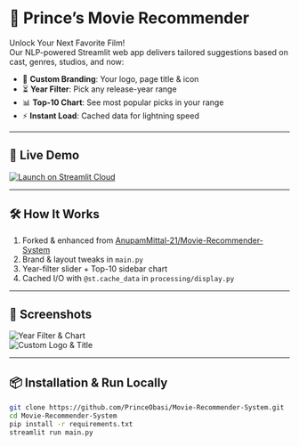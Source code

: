 # 🎥 Prince’s Movie Recommender

Unlock Your Next Favorite Film!  
Our NLP-powered Streamlit web app delivers tailored suggestions based on cast, genres, studios, and now:
- 🎨 **Custom Branding**: Your logo, page title & icon  
- ⏳ **Year Filter**: Pick any release-year range  
- 📊 **Top-10 Chart**: See most popular picks in your range  
- ⚡ **Instant Load**: Cached data for lightning speed  

---

## 🚀 Live Demo

[![Launch on Streamlit Cloud](https://static.streamlit.io/badges/streamlit_badge_black_white.svg)](https://share.streamlit.io/PrinceObasi/Movie-Recommender-System/main.py)

---

## 🛠️ How It Works

1. Forked & enhanced from [AnupamMittal-21/Movie-Recommender-System](https://github.com/AnupamMittal-21/Movie-Recommender-System)  
2. Brand & layout tweaks in `main.py`  
3. Year-filter slider + Top-10 sidebar chart  
4. Cached I/O with `@st.cache_data` in `processing/display.py`  

---

## 📸 Screenshots

![Year Filter & Chart](assets/screenshots/filter_and_chart.png)  
![Custom Logo & Title](assets/screenshots/branding.png)  

---

## 📦 Installation & Run Locally

```bash
git clone https://github.com/PrinceObasi/Movie-Recommender-System.git
cd Movie-Recommender-System
pip install -r requirements.txt
streamlit run main.py

